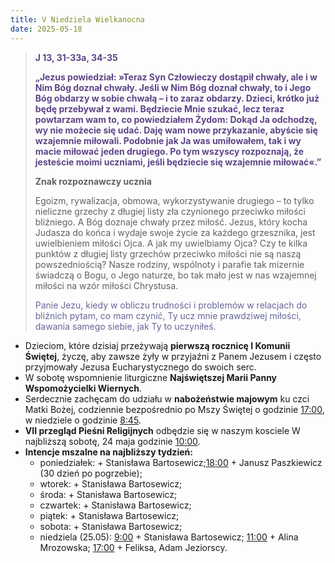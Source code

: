 ```yaml
---
title: V Niedziela Wielkanocna
date: 2025-05-18
---
```


> **<span style="color: #5D4587;">J 13, 31-33a, 34-35 </span>**
>
> **<span style="color: #5D4587;">„Jezus powiedział: »Teraz Syn Człowieczy dostąpił chwały, ale i w Nim Bóg doznał chwały. Jeśli w Nim Bóg doznał chwały, to i Jego Bóg obdarzy w sobie chwałą – i to zaraz obdarzy. Dzieci, krótko już będę przebywał z wami. Będziecie Mnie szukać, lecz teraz powtarzam wam to, co powiedziałem Żydom: Dokąd Ja odchodzę, wy nie możecie się udać. Daję wam nowe przykazanie, abyście się wzajemnie miłowali. Podobnie jak Ja was umiłowałem, tak i wy macie miłować jeden drugiego. Po tym wszyscy rozpoznają, że jesteście moimi uczniami, jeśli będziecie się wzajemnie miłować«.”</span>**
>
>
>
> **Znak rozpoznawczy ucznia**
>
> Egoizm, rywalizacja, obmowa, wykorzystywanie drugiego – to tylko nieliczne grzechy z długiej listy zła czynionego przeciwko miłości bliźniego. A Bóg doznaje chwały przez miłość. Jezus, który kocha Judasza do końca i wydaje swoje życie za każdego grzesznika, jest uwielbieniem miłości Ojca. A jak my uwielbiamy Ojca? Czy te kilka punktów z długiej listy grzechów przeciwko miłości nie są naszą powszedniością? Nasze rodziny, wspólnoty i parafie tak mizernie świadczą o Bogu, o Jego naturze, bo tak mało jest w nas wzajemnej miłości na wzór miłości Chrystusa.
>
> <span style="color: #666699;">Panie Jezu, kiedy w obliczu trudności i problemów w relacjach do bliźnich pytam, co mam czynić, Ty ucz mnie prawdziwej miłości, dawania samego siebie, jak Ty to uczyniłeś.
> &nbsp;

- Dzieciom, które dzisiaj przeżywają **pierwszą rocznicę I Komunii Świętej**, życzę, aby zawsze żyły w przyjaźni z Panem Jezusem i często przyjmowały Jezusa Eucharystycznego do swoich serc.
- W sobotę wspomnienie liturgiczne **Najświętszej Marii Panny Wspomożycielki Wiernych**.
- Serdecznie zachęcam do udziału w **nabożeństwie majowym** ku czci Matki Bożej, codziennie bezpośrednio po Mszy Świętej o godzinie <u>17:00</u>, w niedziele o godzinie <u>8:45</u>.
- **VII przegląd Pieśni Religijnych** odbędzie się w naszym kosciele W najbliższą sobotę, 24 maja  godzinie <u>10:00</u>.
- **Intencje mszalne na najbliższy tydzień:**
  - poniedziałek: + Stanisława Bartosewicz;<u>18:00</u> + Janusz Paszkiewicz (30 dzień po pogrzebie);
  - wtorek: + Stanisława Bartosewicz;
  - środa: + Stanisława Bartosewicz;
  - czwartek: + Stanisława Bartosewicz;
  - piątek: + Stanisława Bartosewicz;
  - sobota: + Stanisława Bartosewicz;
  - niedziela (25.05): <u>9:00</u> + Stanisława Bartosewicz; <u>11:00</u> + Alina Mrozowska; <u>17:00</u> + Feliksa, Adam Jeziorscy.
